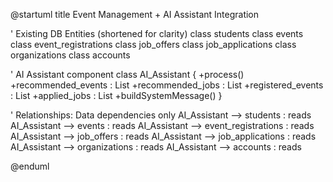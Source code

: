 @startuml
title Event Management + AI Assistant Integration

' Existing DB Entities (shortened for clarity)
class students
class events
class event_registrations
class job_offers
class job_applications
class organizations
class accounts

' AI Assistant component
class AI_Assistant {
  +process()
  +recommended_events : List
  +recommended_jobs : List
  +registered_events : List
  +applied_jobs : List
  +buildSystemMessage()
}

' Relationships: Data dependencies only
AI_Assistant --> students : reads
AI_Assistant --> events : reads
AI_Assistant --> event_registrations : reads
AI_Assistant --> job_offers : reads
AI_Assistant --> job_applications : reads
AI_Assistant --> organizations : reads
AI_Assistant --> accounts : reads

@enduml


